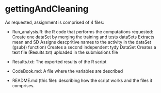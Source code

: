 # gettingAndCleaning 

As requested, assignment is comprised of 4 files:

- Run_analysis.R: the R code that performs the computations requested:
    Create one dataSet by merging the training and tests dataSets
    Extracts mean and SD
    Assigns descpritive names to the activity in the dataSet (gsub() function)
    Creates a second independent tydy DataSet
    Creates a text file (Results.txt) uploaded in the submissions file
    

- Results.txt: The exported results of the R script

- CodeBook.md: A file where the variables are described

- README.md (this file): describing how the script works and the files it comprises.
